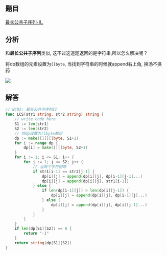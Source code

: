 ## 题目

[最长公共子序列-II_](https://www.nowcoder.com/practice/6d29638c85bb4ffd80c020fe244baf11?tpId=117&&tqId=37798&&companyId=665&rp=1&ru=/company/home/code/665&qru=/ta/job-code-high/question-ranking)

## 分析

和**最长公共子序列**类似, 这不过这道题返回的是字符串,所以怎么解决呢？ 

将dp数组的元素设置为`[]byte`, 当找到字符串的时候就append右上角, 换汤不换药

![](C:\Users\26646\Desktop\牛客网刷题笔记\Pictures\最长公共子序列.png)

## 解答

```go
// NC92: 最长公共子序列II
func LCS(str1 string, str2 string) string {
	// write code here
	S1 := len(str1)
	S2 := len(str2)
    // 将dp设置为[]byte数组
	dp := make([][][]byte, S1+1)
	for i := range dp {
		dp[i] = make([][]byte, S2+1)
	}
	for i := 1; i <= S1; i++ {
		for j := 1; j <= S2; j++ {
			// 当两个字符相等
			if str1[i-1] == str2[j-1] {
				dp[i][j] = append(dp[i][j], dp[i-1][j-1]...)
				dp[i][j] = append(dp[i][j], str1[i-1])
			} else {
				if len(dp[i-1][j]) > len(dp[i][j-1]) {
					dp[i][j] = append(dp[i][j], dp[i-1][j]...)
				} else {
					dp[i][j] = append(dp[i][j], dp[i][j-1]...)
				}
			}
		}
	}
	if len(dp[S1][S2]) == 0 {
		return "-1"
	}
	return string(dp[S1][S2])
}
```

